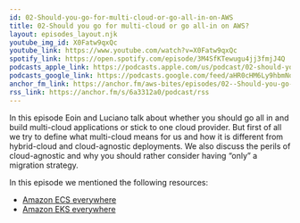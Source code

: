 ```yaml
---
id: 02-Should-you-go-for-multi-cloud-or-go-all-in-on-AWS
title: 02-Should you go for multi-cloud or go all-in on AWS?
layout: episodes_layout.njk
youtube_img_id: X0Fatw9qxQc
youtube_link: https://www.youtube.com/watch?v=X0Fatw9qxQc 
spotify_link: https://open.spotify.com/episode/3M4SfKTewugu4jj3fmjJ4Q
podcasts_apple_link: https://podcasts.apple.com/us/podcast/02-should-you-go-for-multi-cloud-or-go-all-in-on-aws/id1585489017?i=1000535587673
podcasts_google_link: https://podcasts.google.com/feed/aHR0cHM6Ly9hbmNob3IuZm0vcy82YTMzMTJhMC9wb2RjYXN0L3Jzcw/episode/OTMyYzg2MGItNzNkNC00NDk0LWE2ZDgtZjJjOTQ4MDhjYjcx?sa=X&ved=0CAUQkfYCahcKEwjQ4fnhqPX3AhUAAAAAHQAAAAAQAQ
anchor_fm_link: https://anchor.fm/aws-bites/episodes/02--Should-you-go-for-multi-cloud-or-go-all-in-on-AWS-e17c5ff
rss_link: https://anchor.fm/s/6a3312a0/podcast/rss
---
```


In this episode Eoin and Luciano talk about whether you should go all in and build multi-cloud applications or stick to one cloud provider. But first of all we try to define what multi-cloud means for us and how it is different from hybrid-cloud and cloud-agnostic deployments. We also discuss the perils of cloud-agnostic and why you should rather consider having “only” a migration strategy.

In this episode we mentioned the following resources:

  - [Amazon ECS everywhere](https://aws.amazon.com/blogs/containers/introducing-amazon-ecs-anywhere/)
  - [Amazon EKS everywhere](https://aws.amazon.com/eks/eks-anywhere/)

